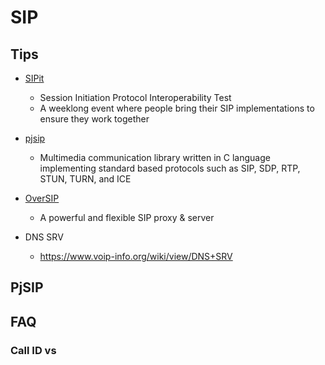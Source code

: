 # SIP

## Tips
* [SIPit](https://www.sipit.net)
  * Session Initiation Protocol Interoperability Test
  * A weeklong event where people bring their SIP implementations to ensure they work together
* [pjsip](http://www.pjsip.org/)
  * Multimedia communication library written in C language implementing standard based protocols such as SIP, SDP, RTP, STUN, TURN, and ICE
* [OverSIP](http://oversip.net/)
  * A powerful and flexible SIP proxy & server

* DNS SRV
  * https://www.voip-info.org/wiki/view/DNS+SRV


## PjSIP

## FAQ
### Call ID vs

